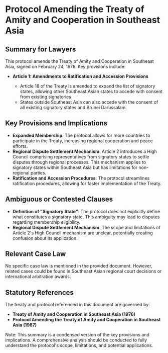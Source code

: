 **Protocol Amending the Treaty of Amity and Cooperation in Southeast Asia**
===========================================================

**Summary for Lawyers**
-------------------

This protocol amends the Treaty of Amity and Cooperation in Southeast Asia, signed on February 24, 1976. Key provisions include:

*   **Article 1: Amendments to Ratification and Accession Provisions**

    *   Article 18 of the Treaty is amended to expand the list of signatory states, allowing other Southeast Asian states to accede with consent from existing signatories.
    *   States outside Southeast Asia can also accede with the consent of all existing signatory states and Brunei Darussalam.

**Key Provisions and Implications**
---------------------------------

*   **Expanded Membership**: The protocol allows for more countries to participate in the Treaty, increasing regional cooperation and peace efforts.
*   **Regional Dispute Settlement Mechanism**: Article 2 introduces a High Council comprising representatives from signatory states to settle disputes through regional processes. This mechanism applies to signatory states within Southeast Asia but has limitations for non-regional parties.
*   **Ratification and Accession Procedures**: The protocol streamlines ratification procedures, allowing for faster implementation of the Treaty.

**Ambiguous or Contested Clauses**
---------------------------------

*   **Definition of "Signatory State"**: The protocol does not explicitly define what constitutes a signatory state. This ambiguity may lead to disputes regarding membership eligibility.
*   **Regional Dispute Settlement Mechanism**: The scope and limitations of Article 2's High Council mechanism are unclear, potentially creating confusion about its application.

**Relevant Case Law**
---------------------

No specific case law is mentioned in the provided document. However, related cases could be found in Southeast Asian regional court decisions or international arbitration awards.

**Statutory References**
----------------------

The treaty and protocol referenced in this document are governed by:

*   **Treaty of Amity and Cooperation in Southeast Asia (1976)**
*   **Protocol Amending the Treaty of Amity and Cooperation in Southeast Asia (1987)**

Note: This summary is a condensed version of the key provisions and implications. A comprehensive analysis should be conducted to fully understand the protocol's scope, limitations, and potential applications.